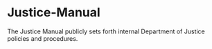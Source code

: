 # Justice-Manual
The Justice Manual publicly sets forth internal Department of Justice policies and procedures.
